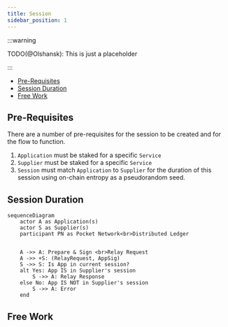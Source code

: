 ```yaml
---
title: Session
sidebar_position: 1
---
```


:::warning

TODO(@Olshansk): This is just a placeholder

:::

- [Pre-Requisites](#pre-requisites)
- [Session Duration](#session-duration)
- [Free Work](#free-work)

## Pre-Requisites

There are a number of pre-requisites for the session to be created and for the flow
to function.

1. `Application` must be staked for a specific `Service`
2. `Supplier` must be staked for a specific `Service`
3. `Session` must match `Application` to `Supplier` for the duration of this
   session using on-chain entropy as a pseudorandom seed.

## Session Duration

```mermaid
sequenceDiagram
    actor A as Application(s)
    actor S as Supplier(s)
    participant PN as Pocket Network<br>Distributed Ledger


    A ->> A: Prepare & Sign <br>Relay Request
    A ->> +S: (RelayRequest, AppSig)
    S ->> S: Is App in current session?
    alt Yes: App IS in Supplier's session
        S ->> A: Relay Response
    else No: App IS NOT in Supplier's session
        S ->> A: Error
    end
```

## Free Work
